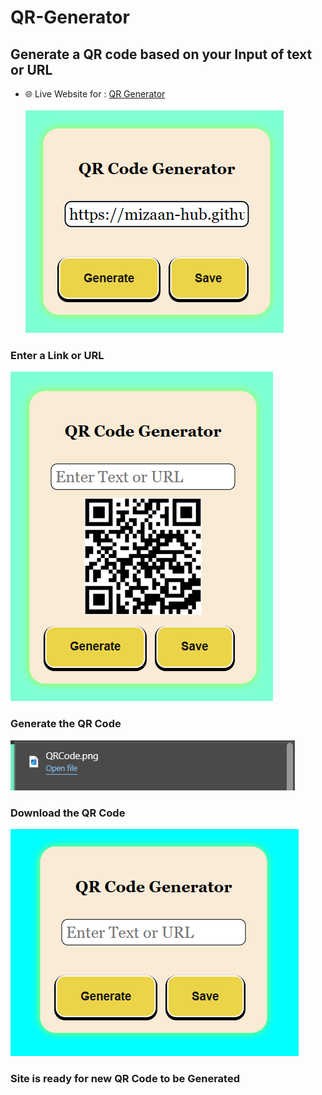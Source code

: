 # QR-Generator
## Generate a QR code based on your Input of text or URL
- 🌐 Live Website for : [QR Generator](https://mizaan-hub.github.io/QR-Generator/)<br><br>
<img src="images/website.png"><br>

### Enter a Link or URL <br>
<img src="images/website1.png"><br>
### Generate the QR Code <br>
<img src="images/website2.png"><br>
### Download the QR Code <br>
<img src="images/website3.png"><br>
### Site is ready for new QR Code to be Generated

